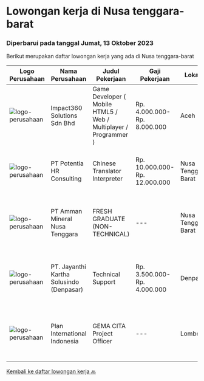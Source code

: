 
  # Lowongan kerja di Nusa tenggara-barat

  ### Diperbarui pada tanggal Jumat, 13 Oktober 2023

  Berikut merupakan daftar lowongan kerja yang ada di Nusa tenggara-barat

  |Logo Perusahaan | Nama Perusahaan | Judul Pekerjaan | Gaji Pekerjaan | Lokasi | Deskripsi | Tanggal diunggah | Pranala |
  | -------------- | --------------- | --------------- | --------- | --------- | -------------- | ------- | ----------- |
  |![logo-perusahaan](https://image-service-cdn.seek.com.au/cedff589ebe9d852a33989a35efb7fc721ea237a/ee4dce1061f3f616224767ad58cb2fc751b8d2dc)|Impact360 Solutions Sdn Bhd|Game Developer ( Mobile HTML5 / Web / Multiplayer / Programmer )|Rp. 4.000.000-Rp. 8.000.000|Aceh|We are hiring remote HTML5 game developers from all parts of Indonesia. If you have real experience building HTML5 games or applications, you're...|Senin, 09 Oktober 2023|https://www.jobstreet.co.id/id/job/game-developer-mobile-html5-web-multiplayer-programmer-5551698/origin/my?token=0~c6dc5c57-ef74-44d8-9513-d3debc5f0c6f&sectionRank=1&jobId=jobstreet-my-job-5551698|
|![logo-perusahaan](https://image-service-cdn.seek.com.au/46649d2babd4a399f2714e7d3c70e42681cb3ede/ee4dce1061f3f616224767ad58cb2fc751b8d2dc)|PT Potentia HR Consulting|Chinese Translator Interpreter|Rp. 10.000.000-Rp. 12.000.000|Nusa Tenggara Barat|Role DescriptionThis is a full-time on-site role for a Mandarin Translator at Potentia HR Consulting - SpenglerFox located in Mataram. You will be...|Rabu, 04 Oktober 2023|https://www.jobstreet.co.id/id/job/chinese-translator-interpreter-4488891?token=0~c6dc5c57-ef74-44d8-9513-d3debc5f0c6f&sectionRank=2&jobId=jobstreet-id-job-4488891|
|![logo-perusahaan](https://image-service-cdn.seek.com.au/03278f3de39727dec0ee5a30eff1c4030c863d8c/ee4dce1061f3f616224767ad58cb2fc751b8d2dc)|PT Amman Mineral Nusa Tenggara|FRESH GRADUATE (NON-TECHNICAL)|---|Nusa Tenggara Barat|Requirement: Bachelor's or master's degree in Finance &amp; Accounting, Economics, Supply Chain Management, Business Administration, IT Graduate...|Kamis, 21 September 2023|https://www.jobstreet.co.id/id/job/fresh-graduate-non-technical-4476628?token=0~c6dc5c57-ef74-44d8-9513-d3debc5f0c6f&sectionRank=3&jobId=jobstreet-id-job-4476628|
|![logo-perusahaan](https://image-service-cdn.seek.com.au/3ac12665b5372c84ef4fd7270e02f2c5e3066d0c/ee4dce1061f3f616224767ad58cb2fc751b8d2dc)|PT. Jayanthi Kartha Solusindo (Denpasar)|Technical Support|Rp. 3.500.000-Rp. 4.000.000|Denpasar|bit.ly/jobdeskremooraSkills Needed : Network (Wired &amp; Wireless) Troubleshooting Job Description: Perform network troubleshooting fttx / ftth and...|Kamis, 14 September 2023|https://www.jobstreet.co.id/id/job/technical-support-4469525?token=0~c6dc5c57-ef74-44d8-9513-d3debc5f0c6f&sectionRank=4&jobId=jobstreet-id-job-4469525|
|![logo-perusahaan](https://image-service-cdn.seek.com.au/e3c8546558448f046f2c9037c41c5d1f5368ae1e/ee4dce1061f3f616224767ad58cb2fc751b8d2dc)|Plan International Indonesia|GEMA CITA Project Officer|---|Lombok|BackgroundPlan International is an independent development and humanitarian organization that advances children’s rights and equality for girls. In...|Selasa, 03 Oktober 2023|https://www.jobstreet.co.id/id/job/gema-cita-project-officer-1037105691?token=0~c6dc5c57-ef74-44d8-9513-d3debc5f0c6f&sectionRank=5&jobId=jobstreet-id-job-1037105691|


  [Kembali ke daftar lowongan kerja 🔙](../README.md#daftar-lowongan-kerja)
  